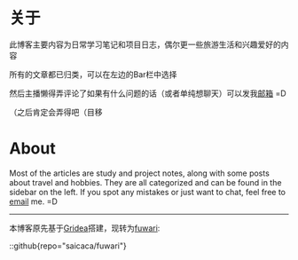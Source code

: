 # 关于

此博客主要内容为日常学习笔记和项目日志，偶尔更一些旅游生活和兴趣爱好的内容

所有的文章都已归类，可以在左边的Bar栏中选择

然后主播懒得弄评论了如果有什么问题的话（或者单纯想聊天）可以发我[邮箱](mailto:leonsz2009@qq.com) =D

（之后肯定会弄得吧（目移

# About

Most of the articles are study and project notes, along with some posts about travel and hobbies. They are all categorized and can be found in the sidebar on the left. If you spot any mistakes or just want to chat, feel free to [email](mailto:leonsz2009@qq.com) me. =D

---

本博客原先基于[Gridea](https://github.com/getgridea/gridea)搭建，现转为[fuwari](https://github.com/saicaca/fuwari):

::github{repo="saicaca/fuwari"}
